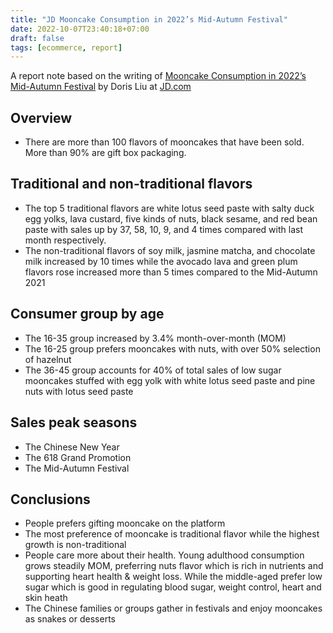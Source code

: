 ```yaml
---
title: "JD Mooncake Consumption in 2022’s Mid-Autumn Festival"
date: 2022-10-07T23:40:18+07:00
draft: false
tags: [ecommerce, report]
---
```


A report note based on the writing of [Mooncake Consumption in 2022’s Mid-Autumn Festival](https://jdcorporateblog.com/traditional-flavors-still-top-mooncake-sales-ranking) by Doris Liu at [JD.com](http://jd.com/)

## Overview

- There are more than 100 flavors of mooncakes that have been sold. More than 90% are gift box packaging.

## Traditional and non-traditional flavors

- The top 5 traditional flavors are white lotus seed paste with salty duck egg yolks, lava custard, five kinds of nuts, black sesame, and red bean paste with sales up by 37, 58, 10, 9, and 4 times compared with last month respectively.
- The non-traditional flavors of soy milk, jasmine matcha, and chocolate milk increased by 10 times while the avocado lava and green plum flavors rose increased more than 5 times compared to the Mid-Autumn 2021

## Consumer group by age

- The 16-35 group increased by 3.4% month-over-month (MOM)
- The 16-25 group prefers mooncakes with nuts, with over 50% selection of hazelnut
- The 36-45 group accounts for 40% of total sales of low sugar mooncakes stuffed with egg yolk with white lotus seed paste and pine nuts with lotus seed paste

## Sales peak seasons

- The Chinese New Year
- The 618 Grand Promotion
- The Mid-Autumn Festival

## Conclusions

- People prefers gifting mooncake on the platform
- The most preference of mooncake is traditional flavor while the highest growth is non-traditional
- People care more about their health. Young adulthood consumption grows steadily MOM, preferring nuts flavor which is rich in nutrients and supporting heart health & weight loss. While the middle-aged prefer low sugar which is good in regulating blood sugar, weight control, heart and skin heath
- The Chinese families or groups gather in festivals and enjoy mooncakes as snakes or desserts